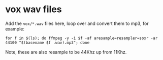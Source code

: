 # vox wav files

Add the `vox/*.wav` files here, loop over and convert them to mp3, for example:

    for f in $(ls); do ffmpeg -y -i $f -af aresample=resampler=soxr -ar 44100 "$(basename $f .wav).mp3"; done

Note, these are also resample to be 44Khz up from 11Khz.
